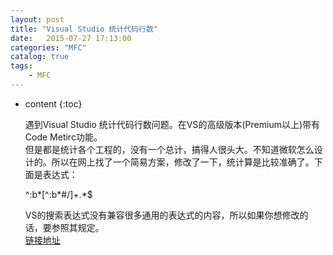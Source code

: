 ```yaml
---
layout: post
title: "Visual Studio 统计代码行数"
date:   2015-07-27 17:13:00 
categories: "MFC"
catalog: true
tags: 
    - MFC
---
```


* content
{:toc}

  遇到Visual Studio 统计代码行数问题。在VS的高级版本(Premium以上)带有Code Metirc功能。     
  但是都是统计各个工程的，没有一个总计，搞得人很头大。不知道微软怎么设计的。所以在网上找了一个简易方案，修改了一下，统计算是比较准确了。下面是表达式：     

	^:b*[^:b\*#/]+.*$   

  VS的搜索表达式没有兼容很多通用的表达式的内容，所以如果你想修改的话，要参照其规定。     
  [链接地址](http://msdn.microsoft.com/zh-cn/library/2k3te2cs(v=vs.80).aspx)  
